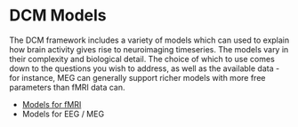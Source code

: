 # DCM Models
 The DCM framework includes a variety of models which can used to explain how brain activity gives rise to neuroimaging timeseries. The models vary in their complexity and biological detail. The choice of which to use comes down to the questions you wish to address, as well as the available data - for instance, MEG can generally support richer models with more free parameters than fMRI data can.
 
 * [Models for fMRI](theory/dcm/models/fMRI/dcm-fmri-models.md)
 * Models for EEG / MEG
